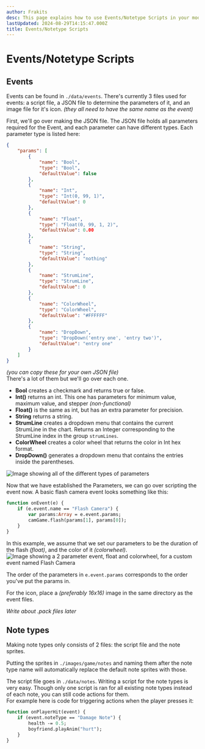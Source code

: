 ```yaml
---
author: Frakits
desc: This page explains how to use Events/Notetype Scripts in your mod!
lastUpdated: 2024-08-29T14:15:47.000Z
title: Events/Notetype Scripts
---
```

# Events/Notetype Scripts

## <h2 id="events">Events</h2>
Events can be found in ``./data/events``. There's currently 3 files used for events: a script file, a JSON file to determine the parameters of it, and an image file for it's icon. *(they all need to have the same name as the event)*

First, we'll go over making the JSON file. The JSON file holds all parameters required for the Event, and each parameter can have different types. Each parameter type is listed here:
```json
{
    "params": [
        {
            "name": "Bool",
            "type": "Bool",
            "defaultValue": false
        },
        {
            "name": "Int",
            "type": "Int(0, 99, 1)",
            "defaultValue": 0
        },
        {
            "name": "Float",
            "type": "Float(0, 99, 1, 2)",
            "defaultValue": 0.00
        },
        {
            "name": "String",
            "type": "String",
            "defaultValue": "nothing"
        },
        {
            "name": "StrumLine",
            "type": "StrumLine",
            "defaultValue": 0
        },
        {
            "name": "ColorWheel",
            "type": "ColorWheel",
            "defaultValue": "#FFFFFF"
        },
        {
            "name": "DropDown",
            "type": "DropDown('entry one', 'entry two')",
            "defaultValue": "entry one"
        }
    ]
}
```
*(you can copy these for your own JSON file)*<br>
There's a lot of them but we'll go over each one.
- **Bool** creates a checkmark and returns true or false.
- **Int()** returns an int. This one has parameters for minimum value, maximum value, and stepper *(non-functional)*
- **Float()** is the same as int, but has an extra parameter for precision.
- **String** returns a string.
- **StrumLine** creates a dropdown menu that contains the current StrumLine in the chart. Returns an Integer corresponding to the StrumLine index in the group ``strumLines``.
- **ColorWheel** creates a color wheel that returns the color in Int hex format.
- **DropDown()** generates a dropdown menu that contains the entries inside the parentheses.

<img src="./Events or Notetype Scripts-1.png" alt="Image showing all of the different types of parameters"/>

Now that we have established the Parameters, we can go over scripting the event now. A basic flash camera event looks something like this:
```haxe
function onEvent(e) {
    if (e.event.name == "Flash Camera") {
        var params:Array = e.event.params;
        camGame.flash(params[1], params[0]);
    }
}
```
In this example, we assume that we set our parameters to be the duration of the flash *(float)*, and the color of it *(colorwheel)*. <br>
<img src="./Events or Notetype Scripts.png" alt="Image showing a 2 parameter event, float and colorwheel, for a custom event named Flash Camera"/>

The order of the parameters in ``e.event.params`` corresponds to the order you've put the params in.

For the icon, place a *(preferably 16x16)* image in the same directory as the event files.

*Write about .pack files later*

## <h2 id="notetypes">Note types</h2>
Making note types only consists of 2 files: the script file and the note sprites.

Putting the sprites in ``./images/game/notes`` and naming them after the note type name will automatically replace the default note sprites with those.

The script file goes in ``./data/notes``. Writing a script for the note types is very easy. Though only one script is ran for all existing note types instead of each note, you can still code actions for them. <br>
For example here is code for triggering actions when the player presses it:
```haxe
function onPlayerHit(event) {
    if (event.noteType == "Damage Note") {
        health -= 0.5;
        boyfriend.playAnim("hurt");
    }
}
```
